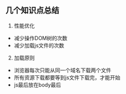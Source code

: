 ## 几个知识点总结
1. 性能优化
  * 减少操作DOM树的次数
  * 减少加载js文件的次数
2. 加载原则
  * 浏览器每次只能从同一个域名下载两个文件
  * 所有资源下载都要等到js文件下载完，才能开始
  * js最后放在body最后